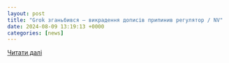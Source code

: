 ```yaml
---
layout: post
title: "Grok зганьбився — викрадення дописів припинив регулятор / NV"
date: 2024-08-09 13:19:13 +0000
categories: [news]
---
```


[Читати далі](https://techno.nv.ua/ukr/it-industry/obmezhennya-grok-50441603.html)
